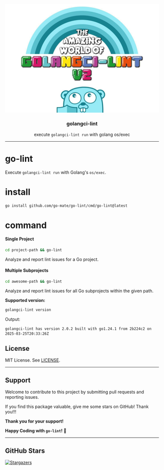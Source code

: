 <p align="center">
  <img 
    alt="golangci-lint logo" 
    src="assets/golangci-lint-logo.jpeg" 
    style="max-height: 500px; width: auto; max-width: 100%;" 
  />
</p>
<h3 align="center">golangci-lint</h3>
<p align="center">execute <code>golangci-lint run</code> with golang os/exec</p>

---

# go-lint
Execute `golangci-lint run` with Golang's `os/exec`.

# install

```bash
go install github.com/go-mate/go-lint/cmd/go-lint@latest
```

# command

#### Single Project
```bash
cd project-path && go-lint
```
Analyze and report lint issues for a Go project.

#### Multiple Subprojects
```bash
cd awesome-path && go-lint
```
Analyze and report lint issues for all Go subprojects within the given path.

**Supported version:**
```bash
golangci-lint version
```

Output:
```text
golangci-lint has version 2.0.2 built with go1.24.1 from 2b224c2 on 2025-03-25T20:33:26Z
```

## License

MIT License. See [LICENSE](LICENSE).

---

## Support

Welcome to contribute to this project by submitting pull requests and reporting issues.

If you find this package valuable, give me some stars on GitHub! Thank you!!!

**Thank you for your support!**

**Happy Coding with `go-lint`!** 🎉

---

## GitHub Stars

[![Stargazers](https://starchart.cc/go-mate/go-lint.svg?variant=adaptive)](https://starchart.cc/go-mate/go-lint)
